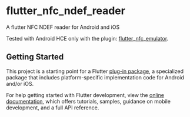 # flutter_nfc_ndef_reader

A flutter NFC NDEF reader for Android and iOS

Tested with Android HCE only with the plugin: [flutter_nfc_emulator](https://github.com/atech-dev/flutter_nfc_emulator.git).

## Getting Started

This project is a starting point for a Flutter
[plug-in package](https://flutter.dev/developing-packages/),
a specialized package that includes platform-specific implementation code for
Android and/or iOS.

For help getting started with Flutter development, view the
[online documentation](https://flutter.dev/docs), which offers tutorials,
samples, guidance on mobile development, and a full API reference.

